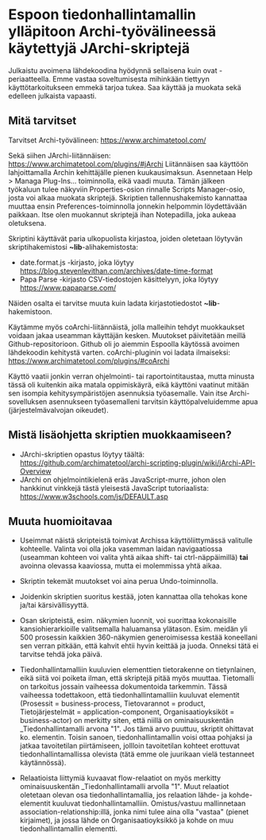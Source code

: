 # Espoon tiedonhallintamallin ylläpitoon Archi-työvälineessä käytettyjä JArchi-skriptejä

Julkaistu avoimena lähdekoodina hyödynnä sellaisena kuin ovat -periaatteella. Emme vastaa
soveltumisesta mihinkään tiettyyn käyttötarkoitukseen emmekä tarjoa tukea. Saa käyttää 
ja muokata sekä edelleen julkaista vapaasti.

## Mitä tarvitset

Tarvitset Archi-työvälineen: https://www.archimatetool.com/

Sekä siihen JArchi-liitännäisen: https://www.archimatetool.com/plugins/#jArchi
Liitännäisen saa käyttöön lahjoittamalla Archin kehittäjälle pienen kuukausimaksun. 
Asennetaan Help > Managa Plug-Ins... toiminnolla, eikä vaadi muuta.
Tämän jälkeen työkaluun tulee näkyviin Properties-osion rinnalle Scripts Manager-osio,
josta voi alkaa muokata skriptejä. Skriptien tallennushakemisto kannattaa muuttaa ensin
Preferences-toiminnolla jonnekin helpommin löydettävään paikkaan. Itse olen muokannut
skriptejä ihan Notepadilla, joka aukeaa oletuksena.

Skriptini käyttävät paria ulkopuolista kirjastoa, joiden oletetaan löytyvän skriptihakemistosi
**~lib**-alihakemistosta:

* date.format.js -kirjasto, joka löytyy https://blog.stevenlevithan.com/archives/date-time-format
* Papa Parse -kirjasto CSV-tiedostojen käsittelyyn, joka löytyy https://www.papaparse.com/

Näiden osalta ei tarvitse muuta kuin ladata kirjastotiedostot **~lib**-hakemistoon.

Käytämme myös coArchi-liitännäistä, jolla malleihin tehdyt muokkaukset voidaan jakaa useamman
käyttäjän kesken. Muutokset päivitetään meillä Github-repositorioon. Github oli jo aiemmin
Espoolla käytössä avoimen lähdekoodin kehitystä varten. coArchi-pluginin voi ladata ilmaiseksi:
https://www.archimatetool.com/plugins/#coArchi

Käyttö vaatii jonkin verran ohjelmointi- tai raportointitaustaa, mutta minusta tässä oli kuitenkin aika 
matala oppimiskäyrä, eikä käyttöni vaatinut mitään sen isompia kehitysympäristöjen asennuksia työasemalle.
Vain itse Archi-sovelluksen asennukseen työasemalleni tarvitsin käyttöpalveluidemme apua 
(järjestelmävalvojan oikeudet).

## Mistä lisäohjetta skriptien muokkaamiseen?

- JArchi-skriptien opastus löytyy täältä: https://github.com/archimatetool/archi-scripting-plugin/wiki/jArchi-API-Overview
- JArchi on ohjelmointikielenä eräs JavaScript-murre, johon olen hankkinut vinkkejä tästä yleisestä JavaScript tutoriaalista:
https://www.w3schools.com/js/DEFAULT.asp 

## Muuta huomioitavaa

- Useimmat näistä skripteistä toimivat Archissa käyttöliittymässä valitulle kohteelle. Valinta voi olla joka 
vasemman laidan navigaatiossa (useamman kohteen voi valita yhtä aikaa shift- tai ctrl-näppäimillä) **tai** 
avoinna olevassa kaaviossa, mutta ei molemmissa yhtä aikaa.

- Skriptin tekemät muutokset voi aina perua Undo-toiminnolla.

- Joidenkin skriptien suoritus kestää, joten kannattaa olla tehokas kone ja/tai kärsivällisyyttä.

- Osan skripteistä, esim. näkymien luonnit, voi suorittaa kokonaisille kansiohierarkioille 
valitsemalla haluamansa ylätason. Esim. meidän yli 500 prosessin kaikkien 360-näkymien generoimisessa 
kestää koneellani sen verran pitkään, että kahvit ehtii hyvin keittää ja juoda. Onneksi tätä ei 
tarvitse tehdä joka päivä.

- Tiedonhallintamalliin kuuluvien elementtien tietorakenne on tietynlainen, eikä siitä voi poiketa ilman,
että skriptejä pitää myös muuttaa. Tietomalli on tarkoitus jossain vaiheessa dokumentoida tarkemmin. Tässä
vaiheessa todettakoon, että tiedonhallintamalliin kuuluvat elementit (Prosessit = business-process, 
Tietovarannot = product, Tietojärjestelmät = application-component, Organisaatioyksiköt = business-actor)
on merkitty siten, että niillä on ominaisuuskentän \_Tiedonhallintamalli arvona "1". Jos tämä arvo puuttuu,
skriptit ohittavat ko. elementin. Toisin sanoen, tiedonhallintamallin voisi ottaa pohjaksi ja jatkaa
tavoitetilan piirtämiseen, jollloin tavoitetilan kohteet erottuvat tiedonhallintamallissa olevista
(tätä emme ole juurikaan vielä testanneet käytännössä).

- Relaatioista liittymiä kuvaavat flow-relaatiot on myös merkitty ominaisuuskentän \_Tiedonhallintamalli 
arvolla "1". Muut relaatiot oletetaan olevan osa tiedonhallintamallia, jos relaation lähde- ja kohde-elementit
kuuluvat tiedonhallintamalliin. Omistus/vastuu mallinnetaan association-relationship:illä, jonka nimi tulee
aina olla "vastaa" (pienet kirjaimet), ja jossa lähde on Organisaatioyksikkö ja kohde on muu tiedonhallintamallin
elementti.

